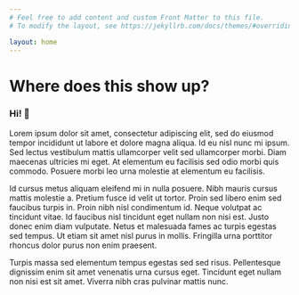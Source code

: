 ```yaml
---
# Feel free to add content and custom Front Matter to this file.
# To modify the layout, see https://jekyllrb.com/docs/themes/#overriding-theme-defaults

layout: home
---
```

# Where does this show up?

### Hi! 👋

Lorem ipsum dolor sit amet, consectetur adipiscing elit, sed do eiusmod tempor incididunt ut labore et dolore magna aliqua. Id eu nisl nunc mi ipsum. Sed lectus vestibulum mattis ullamcorper velit sed ullamcorper morbi. Diam maecenas ultricies mi eget. At elementum eu facilisis sed odio morbi quis commodo. Posuere morbi leo urna molestie at elementum eu facilisis.

Id cursus metus aliquam eleifend mi in nulla posuere. Nibh mauris cursus mattis molestie a. Pretium fusce id velit ut tortor. Proin sed libero enim sed faucibus turpis in. Proin nibh nisl condimentum id. Neque volutpat ac tincidunt vitae. Id faucibus nisl tincidunt eget nullam non nisi est. Justo donec enim diam vulputate. Netus et malesuada fames ac turpis egestas sed tempus. Ut etiam sit amet nisl purus in mollis. Fringilla urna porttitor rhoncus dolor purus non enim praesent.

Turpis massa sed elementum tempus egestas sed sed risus. Pellentesque dignissim enim sit amet venenatis urna cursus eget. Tincidunt eget nullam non nisi est sit amet. Viverra nibh cras pulvinar mattis nunc.